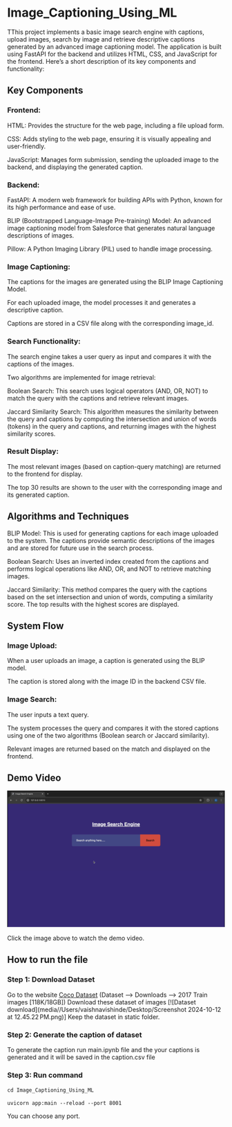 # Image_Captioning_Using_ML


TThis project implements a basic image search engine with captions, upload images, search by image and retrieve descriptive captions generated by an advanced image captioning model. The application is built using FastAPI for the backend and utilizes HTML, CSS, and JavaScript for the frontend. Here’s a short description of its key components and functionality:

## Key Components

### Frontend:

HTML: Provides the structure for the web page, including a file upload form.

CSS: Adds styling to the web page, ensuring it is visually appealing and user-friendly.

JavaScript: Manages form submission, sending the uploaded image to the backend, and displaying the generated caption.

### Backend:

FastAPI: A modern web framework for building APIs with Python, known for its high performance and ease of use.

BLIP (Bootstrapped Language-Image Pre-training) Model: An advanced image captioning model from Salesforce that generates natural language descriptions of images.

Pillow: A Python Imaging Library (PIL) used to handle image processing.

### Image Captioning:

The captions for the images are generated using the BLIP Image Captioning Model.

For each uploaded image, the model processes it and generates a descriptive caption.

Captions are stored in a CSV file along with the corresponding image_id.

### Search Functionality:

The search engine takes a user query as input and compares it with the captions of the images.

Two algorithms are implemented for image retrieval:

Boolean Search: This search uses logical operators (AND, OR, NOT) to match the query with the captions and retrieve relevant images.

Jaccard Similarity Search: This algorithm measures the similarity between the query and captions by computing the intersection and union of words (tokens) in the query and captions, and returning images with the highest similarity scores.

### Result Display:

The most relevant images (based on caption-query matching) are returned to the frontend for display.

The top 30 results are shown to the user with the corresponding image and its generated caption.

## Algorithms and Techniques

BLIP Model: This is used for generating captions for each image uploaded to the system. The captions provide semantic descriptions of the images and are stored for future use in the search process.

Boolean Search: Uses an inverted index created from the captions and performs logical operations like AND, OR, and NOT to retrieve matching images.

Jaccard Similarity: This method compares the query with the captions based on the set intersection and union of words, computing a similarity score. The top results with the highest scores are displayed.

## System Flow
### Image Upload:

When a user uploads an image, a caption is generated using the BLIP model.

The caption is stored along with the image ID in the backend CSV file.

### Image Search:

The user inputs a text query.

The system processes the query and compares it with the stored captions using one of the two algorithms (Boolean search or Jaccard similarity).

Relevant images are returned based on the match and displayed on the frontend.



## Demo Video

[![Watch the demo video](media/Demo_image.png)](media/video_demo.mp4)

Click the image above to watch the demo video.

## How to run the file

### Step 1: Download Dataset

Go to the website [Coco Dataset](https://cocodataset.org/#home) 
(Dataset --> Downloads --> 2017 Train images [118K/18GB])
Download these dataset of images
[![Dataset download](media//Users/vaishnavishinde/Desktop/Screenshot 2024-10-12 at 12.45.22 PM.png)]
Keep the dataset in static folder.

### Step 2: Generate the caption of dataset
To generate the caption run main.ipynb file and the your captions is generated and it will be saved in the caption.csv file 

### Step 3: Run command
``` 
cd Image_Captioning_Using_ML
```

```
uvicorn app:main --reload --port 8001
```
You can choose any port.

